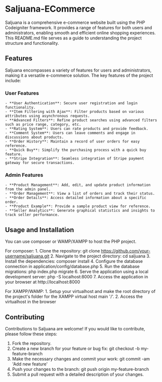 # Saljuana-ECommerce

Saljuana is a comprehensive e-commerce website built using the PHP Codeigniter framework. It provides a range of features for both users and administrators, enabling smooth and efficient online shopping experiences. This README.md file serves as a guide to understanding the project structure and functionality.

## Features

Saljuana encompasses a variety of features for users and administrators, making it a versatile e-commerce solution. The key features of the project include:

### User Features
    - **User Authentication**: Secure user registration and login functionality.
    - **Item Filtering with Ajax**: Filter products based on various attributes using asynchronous requests.
    - **Advanced Filters**: Refine product searches using advanced filters such as price range, category, etc.
    - **Rating System**: Users can rate products and provide feedback.
    - **Comment System**: Users can leave comments and engage in discussions about products.
    - **Order History**: Maintain a record of user orders for easy reference.
    - **Quick Buy**: Simplify the purchasing process with a quick buy feature.
    - **Stripe Integration**: Seamless integration of Stripe payment gateway for secure transactions.

### Admin Features
    - **Product Management**: Add, edit, and update product information from the admin panel.
    - **Order Management**: View a list of orders and track their status.
    - **Order Details**: Access detailed information about a specific order.
    - **Product Example**: Provide a sample product view for reference.
    - **Seller Analytics**: Generate graphical statistics and insights to track seller performance.


## Usage and Installation

You can use composer or WAMP/XAMPP to host the PHP project.

For composer:
    1. Clone the repository: git clone https://github.com/your-username/saljuana.git
    2. Navigate to the project directory: cd saljuana
    3. Install the dependencies: composer install
    4. Configure the database connection in application/config/database.php
    5. Run the database migrations: php index.php migrate
    6. Serve the application using a local development server: php -S localhost:8000
    7. Access the application in your browser at http://localhost:8000

For XAMPP/WAMP:
    1. Setup your virtualhost and make the root directory of the project's folder for the XAMPP virtual host main '/'.
    2. Access the virtualhost in the browser


## Contributing
Contributions to Saljuana are welcome! If you would like to contribute, please follow these steps:

1. Fork the repository.
2. Create a new branch for your feature or bug fix: git checkout -b my-feature-branch
3. Make the necessary changes and commit your work: git commit -am 'Add new feature'
4. Push your changes to the branch: git push origin my-feature-branch
5. Submit a pull request with a detailed description of your changes.